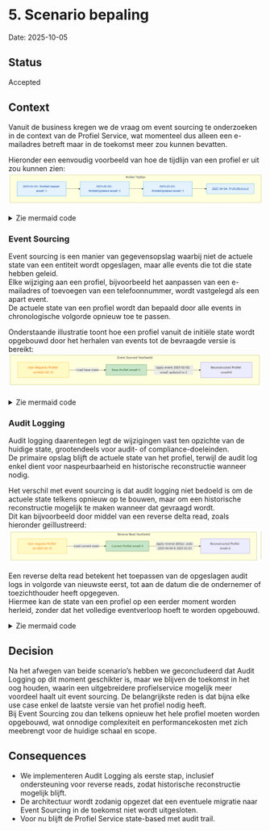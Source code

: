 # 5. Scenario bepaling

Date: 2025-10-05

## Status

Accepted

## Context

Vanuit de business kregen we de vraag om event sourcing te onderzoeken in de context van de Profiel Service, wat momenteel dus alleen een e-mailadres betreft maar in de toekomst meer zou kunnen bevatten.

Hieronder een eenvoudig voorbeeld van hoe de tijdlijn van een profiel er uit zou kunnen zien:  
![Profiel tijdlijn](./images/ProfielTijdlijn.png "Profiel tijdlijn")

<details>
  <summary>Zie mermaid code</summary>

```
mermaid
flowchart TD
    subgraph Profiel Tijdlijn
        E[2025-01-01: ProfielCreated email=1]:::event --> D[2025-02-02: ProfielUpdated email=2]:::event --> C[2025-03-03: ProfielUpdated email=3]:::event --> B[2025-04-04: ProfielDeleted]:::event
    end

    classDef event fill:#e3f2fd,stroke:#2196f3,color:#0d47a1;
```

</details>

### Event Sourcing

Event sourcing is een manier van gegevensopslag waarbij niet de actuele state van een entiteit wordt opgeslagen, maar alle events die tot die state hebben geleid.  
Elke wijziging aan een profiel, bijvoorbeeld het aanpassen van een e-mailadres of toevoegen van een telefoonnummer, wordt vastgelegd als een apart event.  
De actuele state van een profiel wordt dan bepaald door alle events in chronologische volgorde opnieuw toe te passen.

Onderstaande illustratie toont hoe een profiel vanuit de initiële state wordt opgebouwd door het herhalen van events tot de bevraagde versie is bereikt:  
![Event Source Read](./images/EventSourceRead.png "Event Source Read")

<details>
  <summary>Zie mermaid code</summary>

```
mermaid
flowchart TD
    subgraph Event Sourced Voorbeeld
        X[User Requests Profiel at=2025-02-15]:::action
        A[Base Profiel email=1]:::current
        X -->|Load base state| A
        A -->|Apply event 2025-02-02: email updated to 2| B[Reconstructed Profiel email=2]
    end

    classDef current fill:#c8e6c9,stroke:#2e7d32,color:#1b5e20;
    classDef action fill:#fff9c4,stroke:#fbc02d,color:#f57f17;
```

</details>

### Audit Logging

Audit logging daarentegen legt de wijzigingen vast ten opzichte van de huidige state, grootendeels voor audit- of compliance-doeleinden.  
De primaire opslag blijft de actuele state van het profiel, terwijl de audit log enkel dient voor naspeurbaarheid en historische reconstructie wanneer nodig.

Het verschil met event sourcing is dat audit logging niet bedoeld is om de actuele state telkens opnieuw op te bouwen, maar om een historische reconstructie mogelijk te maken wanneer dat gevraagd wordt.  
Dit kan bijvoorbeeld door middel van een reverse delta read, zoals hieronder geïllustreerd:  
![Reverse Read Voorbeeld](./images/ReverseDeltaRead.png "Reverse Read Voorbeeld")

Een reverse delta read betekent het toepassen van de opgeslagen audit logs in volgorde van nieuwste eerst, tot aan de datum die de ondernemer of toezichthouder heeft opgegeven.  
Hiermee kan de state van een profiel op een eerder moment worden herleid, zonder dat het volledige eventverloop hoeft te worden opgebouwd.

<details>
  <summary>Zie mermaid code</summary>

```
mermaid
flowchart TD
    subgraph Reverse Read Voorbeeld
        X[User requests Profiel at=2025-02-15]:::action
        A[Current Profiel email=3]:::current
        X -->|Load current state| A
        A -->|Apply reverse deltas: undo 2025-04-04 & 2025-03-03| Y[Reconstructed Profiel email=2]
    end

    classDef current fill:#c8e6c9,stroke:#2e7d32,color:#1b5e20;
    classDef action fill:#fff9c4,stroke:#fbc02d,color:#f57f17;
```

</details>

## Decision

Na het afwegen van beide scenario’s hebben we geconcludeerd dat Audit Logging op dit moment geschikter is, maar we blijven de toekomst in het oog houden, waarin een uitgebreidere profielservice mogelijk meer voordeel haalt uit event sourcing.
De belangrijkste reden is dat bijna elke use case enkel de laatste versie van het profiel nodig heeft.  
Bij Event Sourcing zou dan telkens opnieuw het hele profiel moeten worden opgebouwd, wat onnodige complexiteit en performancekosten met zich meebrengt voor de huidige schaal en scope.

## Consequences

- We implementeren Audit Logging als eerste stap, inclusief ondersteuning voor reverse reads, zodat historische reconstructie mogelijk blijft.
- De architectuur wordt zodanig opgezet dat een eventuele migratie naar Event Sourcing in de toekomst niet wordt uitgesloten.
- Voor nu blijft de Profiel Service state-based met audit trail.
